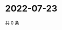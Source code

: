 # 2022-07-23

共 0 条

<!-- BEGIN WEIBO -->
<!-- 最后更新时间 Sat Jul 23 2022 00:26:49 GMT+0800 (China Standard Time) -->

<!-- END WEIBO -->
